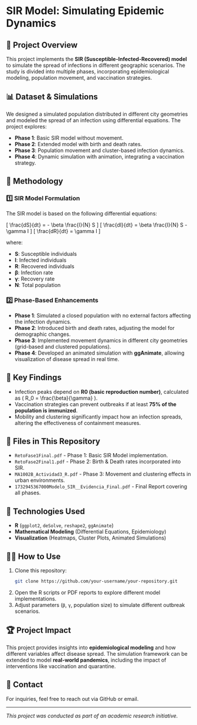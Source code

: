 # SIR Model: Simulating Epidemic Dynamics

## 📌 Project Overview
This project implements the **SIR (Susceptible-Infected-Recovered) model** to simulate the spread of infections in different geographic scenarios. The study is divided into multiple phases, incorporating epidemiological modeling, population movement, and vaccination strategies.

## 📊 Dataset & Simulations
We designed a simulated population distributed in different city geometries and modeled the spread of an infection using differential equations. The project explores:
- **Phase 1**: Basic SIR model without movement.
- **Phase 2**: Extended model with birth and death rates.
- **Phase 3**: Population movement and cluster-based infection dynamics.
- **Phase 4**: Dynamic simulation with animation, integrating a vaccination strategy.

## 🔬 Methodology
### 1️⃣ SIR Model Formulation
The SIR model is based on the following differential equations:

\[ \frac{dS}{dt} = - \beta \frac{I}{N} S \]
\[ \frac{dI}{dt} = \beta \frac{I}{N} S - \gamma I \]
\[ \frac{dR}{dt} = \gamma I \]

where:
- **S**: Susceptible individuals
- **I**: Infected individuals
- **R**: Recovered individuals
- **β**: Infection rate
- **γ**: Recovery rate
- **N**: Total population

### 2️⃣ Phase-Based Enhancements
- **Phase 1**: Simulated a closed population with no external factors affecting the infection dynamics.
- **Phase 2**: Introduced birth and death rates, adjusting the model for demographic changes.
- **Phase 3**: Implemented movement dynamics in different city geometries (grid-based and clustered populations).
- **Phase 4**: Developed an animated simulation with **ggAnimate**, allowing visualization of disease spread in real time.

## 🚀 Key Findings
- Infection peaks depend on **R0 (basic reproduction number)**, calculated as \( R_0 = \frac{\beta}{\gamma} \).
- Vaccination strategies can prevent outbreaks if at least **75% of the population is immunized**.
- Mobility and clustering significantly impact how an infection spreads, altering the effectiveness of containment measures.

## 📂 Files in This Repository
- `RetoFase1Final.pdf` - Phase 1: Basic SIR Model implementation.
- `RetoFase2Final1.pdf` - Phase 2: Birth & Death rates incorporated into SIR.
- `MA1002B_Actividad3_R.pdf` - Phase 3: Movement and clustering effects in urban environments.
- `1732945367000Modelo_SIR__Evidencia_Final.pdf` - Final Report covering all phases.

## 🔧 Technologies Used
- **R** (`ggplot2`, `deSolve`, `reshape2`, `ggAnimate`)
- **Mathematical Modeling** (Differential Equations, Epidemiology)
- **Visualization** (Heatmaps, Cluster Plots, Animated Simulations)

## 👨‍💻 How to Use
1. Clone this repository:
   ```bash
   git clone https://github.com/your-username/your-repository.git
   ```
2. Open the R scripts or PDF reports to explore different model implementations.
3. Adjust parameters (`β`, `γ`, population size) to simulate different outbreak scenarios.

## 🏆 Project Impact
This project provides insights into **epidemiological modeling** and how different variables affect disease spread. The simulation framework can be extended to model **real-world pandemics**, including the impact of interventions like vaccination and quarantine.

## 📩 Contact
For inquiries, feel free to reach out via GitHub or email.

---
*This project was conducted as part of an academic research initiative.*
